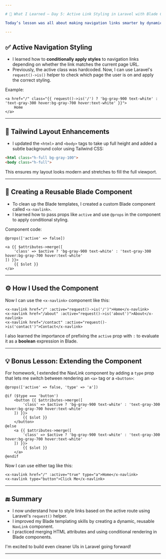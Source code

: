 ```yaml
---

# 📘 What I Learned – Day 5: Active Link Styling in Laravel with Blade Components

Today’s lesson was all about making navigation links smarter by dynamically styling them based on the current route. Here's a breakdown of what I learned:

---
```


## ✅ Active Navigation Styling

* I learned how to **conditionally apply styles** to navigation links depending on whether the link matches the current page URL.
* Previously, the active class was hardcoded. Now, I can use Laravel's `request()->is()` helper to check which page the user is on and apply the correct styling.

Example:

```blade
<a href="/" class="{{ request()->is('/') ? 'bg-gray-900 text-white' : 'text-gray-300 hover:bg-gray-700 hover:text-white' }}">
    Home
</a>
```

---

## 🎨 Tailwind Layout Enhancements

* I updated the `<html>` and `<body>` tags to take up full height and added a subtle background color using Tailwind CSS:

```html
<html class="h-full bg-gray-100">
<body class="h-full">
```

This ensures my layout looks modern and stretches to fill the full viewport.

---

## 🧩 Creating a Reusable Blade Component

* To clean up the Blade templates, I created a custom Blade component called `<x-navlink>`.
* I learned how to pass props like `active` and use `@props` in the component to apply conditional styling.

Component code:

```blade
@props(['active' => false])

<a {{ $attributes->merge([
    'class' => $active ? 'bg-gray-900 text-white' : 'text-gray-300 hover:bg-gray-700 hover:text-white'
]) }}>
    {{ $slot }}
</a>
```

---

## ⚙️ How I Used the Component

Now I can use the `<x-navlink>` component like this:

```blade
<x-navlink href="/" :active="request()->is('/')">Home</x-navlink>
<x-navlink href="/about" :active="request()->is('about')">About</x-navlink>
<x-navlink href="/contact" :active="request()->is('contact')">Contact</x-navlink>
```

I also learned the importance of prefixing the `active` prop with `:` to evaluate it as a **boolean** expression in Blade.

---

## 💡 Bonus Lesson: Extending the Component

For homework, I extended the NavLink component by adding a `type` prop that lets me switch between rendering an `<a>` tag or a `<button>`:

```blade
@props(['active' => false, 'type' => 'a'])

@if ($type === 'button')
    <button {{ $attributes->merge([
        'class' => $active ? 'bg-gray-900 text-white' : 'text-gray-300 hover:bg-gray-700 hover:text-white'
    ]) }}>
        {{ $slot }}
    </button>
@else
    <a {{ $attributes->merge([
        'class' => $active ? 'bg-gray-900 text-white' : 'text-gray-300 hover:bg-gray-700 hover:text-white'
    ]) }}>
        {{ $slot }}
    </a>
@endif
```

Now I can use either tag like this:

```blade
<x-navlink href="/" :active="true" type="a">Home</x-navlink>
<x-navlink type="button">Click Me</x-navlink>
```

---

## 🔚 Summary

* I now understand how to style links based on the active route using Laravel's `request()` helper.
* I improved my Blade templating skills by creating a dynamic, reusable `NavLink` component.
* I practiced merging HTML attributes and using conditional rendering in Blade components.

I'm excited to build even cleaner UIs in Laravel going forward!

---
